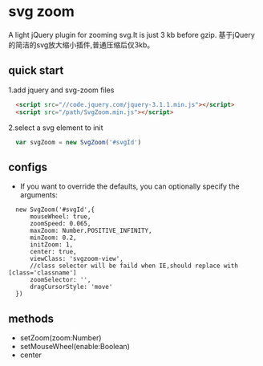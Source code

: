 # svg zoom
A light jQuery plugin for zooming svg.It is just 3 kb before gzip. 基于jQuery的简洁的svg放大缩小插件,普通压缩后仅3kb。

## quick start
1.add jquery and svg-zoom files

```html
  <script src="//code.jquery.com/jquery-3.1.1.min.js"></script>
  <script src="/path/SvgZoom.min.js"></script>
```

2.select a svg element to init
```javascript
  var svgZoom = new SvgZoom('#svgId')
```

## configs

* If you want to override the defaults, you can optionally specify the arguments:

```javasctipt
  new SvgZoom('#svgId',{
      mouseWheel: true,
      zoomSpeed: 0.065,
      maxZoom: Number.POSITIVE_INFINITY,
      minZoom: 0.2,
      initZoom: 1,
      center: true,
      viewClass: 'svgzoom-view',
      //class selector will be faild when IE,should replace with [class='classname']
      zoomSelector: '',
      dragCursorStyle: 'move'
  })
```

## methods
* setZoom(zoom:Number) 
* setMouseWheel(enable:Boolean)
* center
